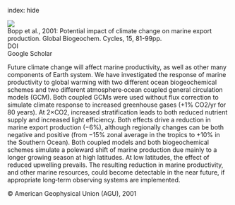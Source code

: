 index: hide

<div class="Citation">
    <div class="Citation-thumb CitationThumb-linked"  data-href="https://doi.org/10.1029/1999gb001256">
      <img src="https://static.claimspace.cloud/climate-study-static/refs/thumbs/6/Bopp_et_al_2001-thumb.png" />
    </div>

  <div class="Citation-body">
    <div class="Citation-text">Bopp et al., 2001: Potential impact of climate change on marine export production. <span class="Article-journal">Global Biogeochem. Cycles, </span><span class="Article-volume">15, </span>81-99pp.</div>
    <div class="Citation-links">
      <div class="CitationLink" data-href="https://doi.org/10.1029/1999gb001256">
        <div class="CitationLink-icon CitationLink-Doi"></div>
        <div class="CitationLink-text">DOI</div>
      </div>
      <div class="CitationLink" data-href="https://scholar.google.com/scholar?q=10.1029/1999gb001256">
        <div class="CitationLink-icon CitationLink-Scholar"></div>
        <div class="CitationLink-text">Google Scholar</div>
      </div>
    </div>
  </div>
</div>

Future climate change will affect marine productivity, as well as other many components of Earth system. We have investigated the response of marine productivity to global warming with two different ocean biogeochemical schemes and two different atmosphere‐ocean coupled general circulation models (GCM). Both coupled GCMs were used without flux correction to simulate climate response to increased greenhouse gases (+1% CO2/yr for 80 years). At 2×CO2, increased stratification leads to both reduced nutrient supply and increased light efficiency. Both effects drive a reduction in marine export production (−6%), although regionally changes can be both negative and positive (from −15% zonal average in the tropics to +10% in the Southern Ocean). Both coupled models and both biogeochemical schemes simulate a poleward shift of marine production due mainly to a longer growing season at high latitudes. At low latitudes, the effect of reduced upwelling prevails. The resulting reduction in marine productivity, and other marine resources, could become detectable in the near future, if appropriate long‐term observing systems are implemented.

<div class="Citation-copy">
&copy; American Geophysical Union (AGU), 2001
</div>